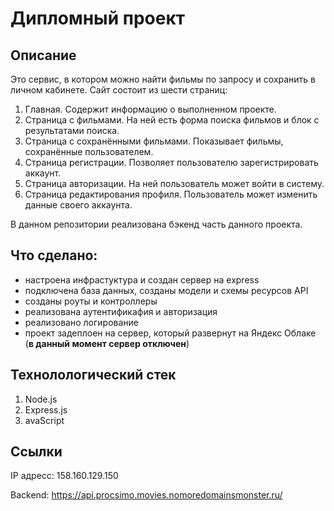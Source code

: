 # Дипломный проект 
## Описание
Это сервис, в котором можно найти фильмы по запросу и сохранить в личном кабинете. Сайт состоит из шести страниц:
1. Главная.  Содержит информацию о выполненном проекте.
2. Страница с фильмами. На ней есть форма поиска фильмов и блок с результатами поиска.
3. Страница с сохранёнными фильмами. Показывает фильмы, сохранённые пользователем.
4. Страница регистрации. Позволяет пользователю зарегистрировать аккаунт.
5. Страница авторизации. На ней пользователь может войти в систему.
6. Страница редактирования профиля. Пользователь может изменить данные своего аккаунта.

В данном репозитории реализована бэкенд часть данного проекта.

## Что сделано: 
- настроена инфрастуктура и создан сервер на express
- подключена база данных, созданы модели и схемы ресурсов API
- созданы роуты и контроллеры
- реализована аутентификафия и авторизация
- реализовано логирование
- проект задеплоен на сервер, который развернут на Яндекс Облаке (**в данный момент сервер отключен**)

## Технолологический стек
1. Node.js
2. Express.js
3. avaScript

## Ссылки

IP адресс: 158.160.129.150 

Backend: https://api.procsimo.movies.nomoredomainsmonster.ru/
